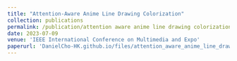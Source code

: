 ```yaml
---
title: "Attention-Aware Anime Line Drawing Colorization"
collection: publications
permalink: /publication/attention aware anime line drawing colorization
date: 2023-07-09
venue: 'IEEE International Conference on Multimedia and Expo'
paperurl: 'DanielCho-HK.github.io/files/attention_aware_anime_line_drawing_colorization.pdf'
---
```

